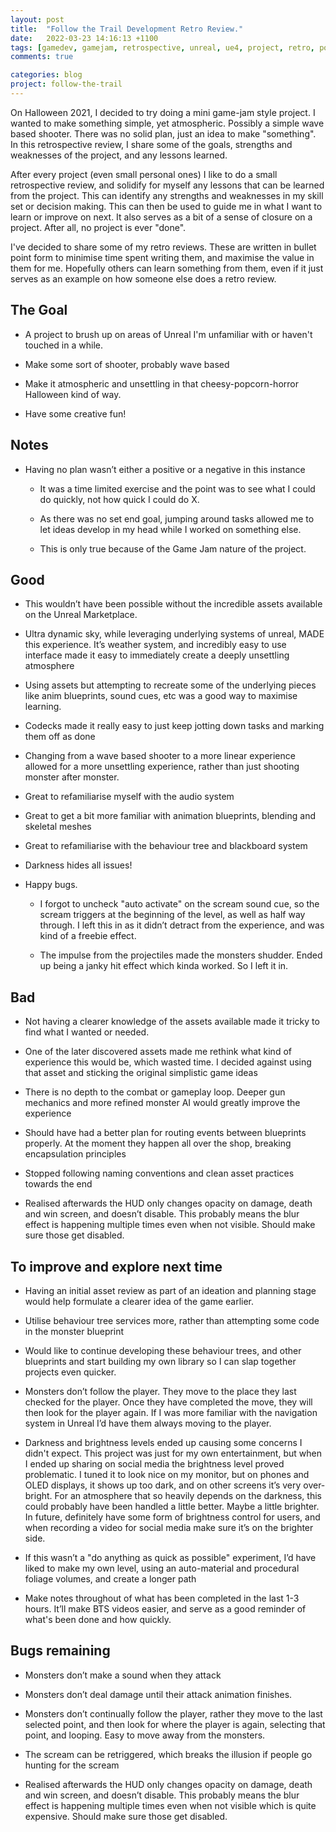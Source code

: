 ```yaml
---
layout: post
title:  "Follow the Trail Development Retro Review."
date:   2022-03-23 14:16:13 +1100
tags: [gamedev, gamejam, retrospective, unreal, ue4, project, retro, postmortem]
comments: true

categories: blog
project: follow-the-trail
---
```


On Halloween 2021, I decided to try doing a mini game-jam style project. I wanted to make something simple, yet atmospheric. Possibly a simple wave based shooter. There was no solid plan, just an idea to make "something". In this retrospective review, I share some of the goals, strengths and weaknesses of the project, and any lessons learned.

<!--more-->

After every project (even small personal ones) I like to do a small retrospective review, and solidify for myself any lessons that can be learned from the project. This can identify any strengths and weaknesses in my skill set or decision making. This can then be used to guide me in what I want to learn or improve on next. It also serves as a bit of a sense of closure on a project. After all, no project is ever "done".

I've decided to share some of my retro reviews. These are written in bullet point form to minimise time spent writing them, and maximise the value in them for me. Hopefully others can learn something from them, even if it just serves as an example on how someone else does a retro review.

## The Goal

* A project to brush up on areas of Unreal I'm unfamiliar with or haven't touched in a while.

* Make some sort of shooter, probably wave based

* Make it atmospheric and unsettling in that cheesy-popcorn-horror Halloween kind of way.

* Have some creative fun!

## Notes

* Having no plan wasn’t either a positive or a negative in this instance

    * It was a time limited exercise and the point was to see what I could do quickly, not how quick I could do X.

    * As there was no set end goal, jumping around tasks allowed me to let ideas develop in my head while I worked on something else.

    * This is only true because of the Game Jam nature of the project.

## Good

* This wouldn’t have been possible without the incredible assets available on the Unreal Marketplace.

* Ultra dynamic sky, while leveraging underlying systems of unreal, MADE this experience. It’s weather system, and incredibly easy to use interface made it easy to immediately create a deeply unsettling atmosphere

* Using assets but attempting to recreate some of the underlying pieces like anim blueprints, sound cues, etc was a good way to maximise learning.

* Codecks made it really easy to just keep jotting down tasks and marking them off as done

* Changing from a wave based shooter to a more linear experience allowed for a more unsettling experience, rather than just shooting monster after monster.

* Great to refamiliarise myself with the audio system

* Great to get a bit more familiar with animation blueprints, blending and skeletal meshes

* Great to refamiliarise with the behaviour tree and blackboard system

* Darkness hides all issues!

* Happy bugs.

    * I forgot to uncheck "auto activate" on the scream sound cue, so the scream triggers at the beginning of the level, as well as half way through. I left this in as it didn’t detract from the experience, and was kind of a freebie effect.

    * The impulse from the projectiles made the monsters shudder. Ended up being a janky hit effect which kinda worked. So I left it in.

## Bad

* Not having a clearer knowledge of the assets available made it tricky to find what I wanted or needed.

* One of the later discovered assets made me rethink what kind of experience this would be, which wasted time. I decided against using that asset and sticking the original simplistic game ideas

* There is no depth to the combat or gameplay loop. Deeper gun mechanics and more refined monster AI would greatly improve the experience

* Should have had a better plan for routing events between blueprints properly. At the moment they happen all over the shop, breaking encapsulation principles

* Stopped following naming conventions and clean asset practices towards the end

* Realised afterwards the HUD only changes opacity on damage, death and win screen, and doesn’t disable. This probably means the blur effect is happening multiple times even when not visible. Should make sure those get disabled.

## To improve and explore next time

* Having an initial asset review as part of an ideation and planning stage would help formulate a clearer idea of the game earlier.

* Utilise behaviour tree services more, rather than attempting some code in the monster blueprint

* Would like to continue developing these behaviour trees, and other blueprints and start building my own library so I can slap together projects even quicker.

* Monsters don’t follow the player. They move to the place they last checked for the player. Once they have completed the move, they will then look for the player again. If I was more familiar with the navigation system in Unreal I’d have them always moving to the player.

* Darkness and brightness levels ended up causing some concerns I didn't expect. This project was just for my own entertainment, but when I ended up sharing on social media the brightness level proved problematic. I tuned it to look nice on my monitor, but on phones and OLED displays, it shows up too dark, and on other screens it’s very over-bright. For an atmosphere that so heavily depends on the darkness, this could probably have been handled a little better. Maybe a little brighter. In future, definitely have some form of brightness control for users, and when recording a video for social media make sure it’s on the brighter side.

* If this wasn’t a "do anything as quick as possible" experiment, I’d have liked to make my own level, using an auto-material and procedural foliage volumes, and create a longer path

* Make notes throughout of what has been completed in the last 1-3 hours. It’ll make BTS videos easier, and serve as a good reminder of what's been done and how quickly.

## Bugs remaining

* Monsters don’t make a sound when they attack

* Monsters don’t deal damage until their attack animation finishes.

* Monsters don’t continually follow the player, rather they move to the last selected point, and then look for where the player is again, selecting that point, and looping. Easy to move away from the monsters.

* The scream can be retriggered, which breaks the illusion if people go hunting for the scream

* Realised afterwards the HUD only changes opacity on damage, death and win screen, and doesn’t disable. This probably means the blur effect is happening multiple times even when not visible which is quite expensive. Should make sure those get disabled.
